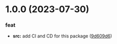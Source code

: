 # 1.0.0 (2023-07-30)


### feat

* **src:** add CI and CD for this package ([9d609d6](https://github.com/otedesco/authorization/commit/9d609d69734a5827676a4f253928f0f494acd959))
